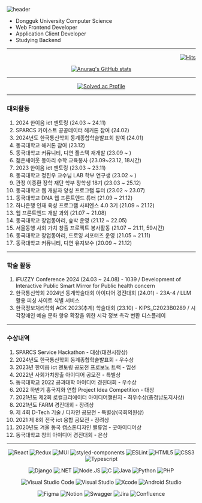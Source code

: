 ![header](https://capsule-render.vercel.app/api?type=slice&color=gradient&height=160&section=header&text=Hi!%20I'm%20JaeHyeong!&fontAlign=50&fontAlignY=70&fontSize=70&fontColor=000000)
<ul>
  <li> Dongguk University Computer Science
  <li> Web Frontend Developer
  <li> Application Client Developer
  <li> Studying Backend
</ul>

<hr>

<div align=right>

[![Hits](https://hits.seeyoufarm.com/api/count/incr/badge.svg?url=https%3A%2F%2Fgithub.com%2FHwangJaeHyeong&count_bg=%2379C83D&title_bg=%23555555&icon=&icon_color=%23E7E7E7&title=hits&edge_flat=false)](https://hits.seeyoufarm.com)

</div>

<div align=center>

[![Anurag's GitHub stats](https://github-readme-stats.vercel.app/api?username=HwangJaeHyeong&count_private=true)](https://github.com/anuraghazra/github-readme-stats)

<hr>

[![Solved.ac Profile](http://mazassumnida.wtf/api/v2/generate_badge?boj=ghkdwogud852)](https://solved.ac/ghkdwogud852/)


</div>

<hr>

### 대외활동
<div align="start">
  
1. 2024 한이음 ict 멘토링 (24.03 ~ 24.11)
2. SPARCS 카이스트 공공데이터 해커톤 참여 (24.02)
1. 2024년도 한국통신학회 동계종합학술발표회 참여 (24.01)
3. 동국대학교 해커톤 참여 (23.12) 
4. 동국대학교 커뮤니티, 디연 풀스택 재개발 (23.09 ~ ) 
5. 젊은새이웃 동아리 수학 교육봉사 (23.09~23.12, 18시간) 
6. 2023 한이음 ict 멘토링 (23.03 ~ 23.11)
7. 동국대학교 정진우 교수님 LAB 학부 연구생 (23.02 ~ )
8. 관정 이종환 장학 재단 학부 장학생 18기 (23.03 ~ 25.12)
9. 동국대학교 웹 개발자 양성 프로그램 튜터 (23.02 ~ 23.07)
10. 동국대학교 DNA 웹 프론트엔드 튜터 (21.09 ~ 21.12)
11. 하나은행 인재 육성 프로그램 사피엔스 4.0 3기 (21.09 ~ 21.12)
12. 웹 프론트엔드 개발 과외 (21.07 ~ 21.08)
13. 동국대학교 창업동아리, 숲박 운영 (21.12 ~ 22.05)
14. 서울동행 사회 가치 창출 프로젝트 봉사활동 (21.07 ~ 21.11, 59시간)
15. 동국대학교 창업동아리, 드로잉 서포터즈 운영 (21.05 ~ 21.11)
16. 동국대학교 커뮤니티, 디연 유지보수 (20.09 ~ 21.12)

</div>


<hr>

### 학술 활동
<div align="start">

1. iFUZZY Conference 2024 (24.03 ~ 24.08) - 1039 / Development of Interactive Public Smart Mirror for Public health concern
2. 한국통신학회 2024년 동계학술대회 아이디어 경진대회 (24.01) - 23A-4  / LLM 활용 피싱 사이트 식별 서비스
3. 한국정보처리학회 ACK 2023(추계) 학술대회 (23.10) - KIPS_C2023B0289 / 시각장애인 예술 문화 향유 확장을 위한 시각 정보 촉각 변환 디스플레이
</div>

<hr>

### 수상내역
<div align="start">

1. SPARCS Service Hackathon - 대상(대전시장상)
2. 2024년도 한국통신학회 동계종합학술발표회 - 우수상
3. 2023년 한이음 ict 멘토링 공모전 프로보노 트랙 - 입선
4. 2022년 사회가치창출 아이디어 공모전 - 특별상
5. 동국대학교 2022 공과대학 아이디어 경진대회 - 우수상
6. 2022 하반기 홍국지화 연합 Project Idea Competition - 대상
7. 2021년도 제2회 로컬크리에이터 아이디어챌린지 - 최우수상(충청남도지사상)
8. 2021년도 FARM 경진대회 - 장려상
9. 제 4회 D-Tech 기술 / 디자인 공모전 - 특별상(국회의원상)
10. 2021 제 8회 전국 ict 융합 공모전 - 장려상
11. 2020년도 겨울 동국 캡스톤디자인 밸류업 - 굿아이디어상
12. 동국대학교 창의 아이디어 경진대회 - 은상


</div>

<hr>

<div align=center>

  ![React](https://img.shields.io/badge/React-61DAFB.svg?&style=for-the-badge&logo=React&logoColor=white)
  ![Redux](https://img.shields.io/badge/Redux-764ABC.svg?&style=for-the-badge&logo=Redux&logoColor=white)
  ![MUI](https://img.shields.io/badge/MUI-007FFF.svg?&style=for-the-badge&logo=MUI&logoColor=white)
  ![styled-components](https://img.shields.io/badge/styled%20components-DB7093.svg?&style=for-the-badge&logo=styled-components&logoColor=white)
  ![ESLint](https://img.shields.io/badge/ESLint-4B32C3.svg?&style=for-the-badge&logo=ESLint&logoColor=white)
  ![HTML5](https://img.shields.io/badge/HTML5-E34F26.svg?&style=for-the-badge&logo=HTML5&logoColor=white)
  ![CSS3](https://img.shields.io/badge/CSS3-1572B6.svg?&style=for-the-badge&logo=CSS3&logoColor=white)
  ![Typescript](https://img.shields.io/badge/Typescript-3178C6.svg?&style=for-the-badge&logo=Typescript&logoColor=white)

  ![Django](https://img.shields.io/badge/Django-092E20.svg?&style=for-the-badge&logo=Django&logoColor=white)
  ![.NET](https://img.shields.io/badge/.NET-512BD4.svg?&style=for-the-badge&logo=.NET&logoColor=white)
  ![Node.JS](https://img.shields.io/badge/Node.JS-339933.svg?&style=for-the-badge&logo=Node.JS&logoColor=white)
  ![C](https://img.shields.io/badge/C-A8B9CC.svg?&style=for-the-badge&logo=C&logoColor=white)
  ![Java](https://img.shields.io/badge/Java-007396.svg?&style=for-the-badge&logo=Java&logoColor=white)
  ![Python](https://img.shields.io/badge/Python-3776AB.svg?&style=for-the-badge&logo=Python&logoColor=white)
  ![PHP](https://img.shields.io/badge/PHP-777BB4.svg?&style=for-the-badge&logo=PHP&logoColor=white)

  ![Visual Studio Code](https://img.shields.io/badge/Visual%20Studio%20Code-007ACC.svg?&style=for-the-badge&logo=Visual%20Studio%20Code&logoColor=white)
  ![Visual Studio](https://img.shields.io/badge/Visual%20Studio-5C2D91.svg?&style=for-the-badge&logo=Visual%20Studio&logoColor=white)
  ![Xcode](https://img.shields.io/badge/Xcode-147EFB.svg?&style=for-the-badge&logo=Xcode&logoColor=white)
  ![Android Studio](https://img.shields.io/badge/Android%20Studio-3DDC84.svg?&style=for-the-badge&logo=Android%20Studio&logoColor=white)

  ![Figma](https://img.shields.io/badge/Figma-F24E1E.svg?&style=for-the-badge&logo=Figma&logoColor=white)
  ![Notion](https://img.shields.io/badge/Notion-000000.svg?&style=for-the-badge&logo=Notion&logoColor=white)
  ![Swagger](https://img.shields.io/badge/Swagger-85EA2D.svg?&style=for-the-badge&logo=Swagger&logoColor=white)
  ![Jira](https://img.shields.io/badge/Jira-0052CC.svg?&style=for-the-badge&logo=Jira&logoColor=white)
  ![Confluence](https://img.shields.io/badge/Confluence-172B4D.svg?&style=for-the-badge&logo=Confluence&logoColor=white)
  
</div>


